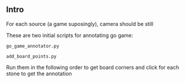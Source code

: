 ## Intro

For each source (a game suposingly), camera should be still

These are two initial scripts for annotating go game:

`go_game_annotator.py`

`add_board_points.py`

Run them in the following order to get board corners and click for each stone to get the annotation

